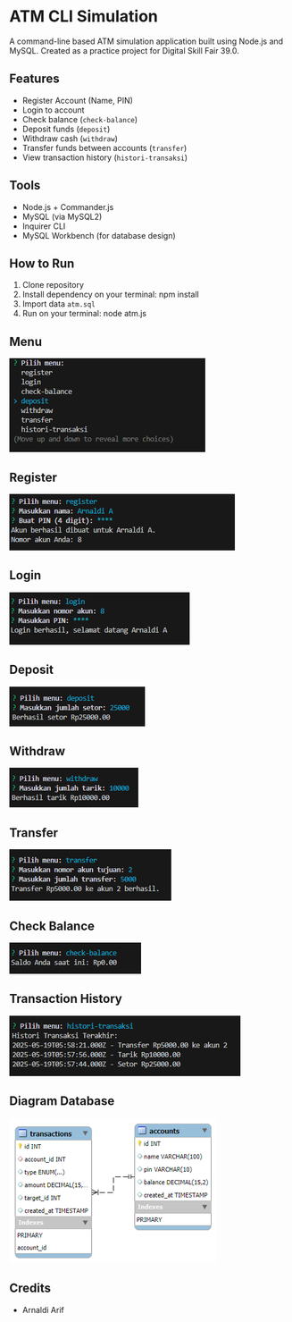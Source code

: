 # ATM CLI Simulation

A command-line based ATM simulation application built using Node.js and MySQL.
Created as a practice project for Digital Skill Fair 39.0.

## Features
- Register Account (Name, PIN)
- Login to account
- Check balance (`check-balance`)
- Deposit funds (`deposit`)
- Withdraw cash (`withdraw`)
- Transfer funds between accounts (`transfer`)
- View transaction history (`histori-transaksi`)

## Tools
- Node.js + Commander.js
- MySQL (via MySQL2)
- Inquirer CLI
- MySQL Workbench (for database design)

##  How to Run
1. Clone repository
2. Install dependency on your terminal: npm install
3. Import data `atm.sql`
4. Run on your terminal: node atm.js

## Menu
![screenshot](./SS/Screenshot-menu.png)

## Register
![screenshot](./SS/Screenshot-register.png)

## Login
![screenshot](./SS/Screenshot-login.png)

## Deposit
![screenshot](./SS/Screenshot-deposit.png)

## Withdraw
![screenshot](./SS/Screenshot-withdraw.png)

## Transfer
![screenshot](./SS/Screenshot-transfer.png)

## Check Balance
![screenshot](./SS/Screenshot-check.png)

## Transaction History
![screenshot](./SS/Screenshot-history.png)

## Diagram Database
![diagram](./SS/atm-erd.png)

## Credits
- Arnaldi Arif

